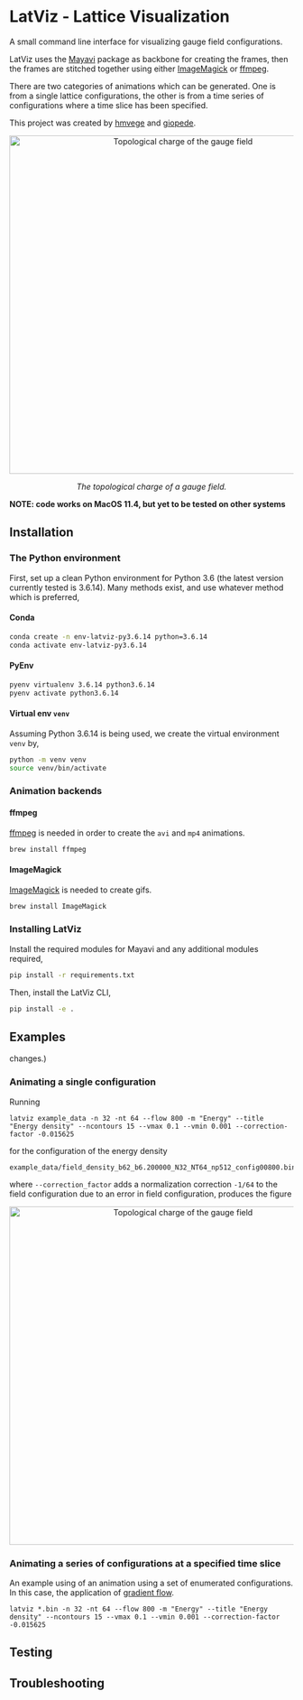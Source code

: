 # LatViz - Lattice Visualization
A small command line interface for visualizing gauge field configurations.

LatViz uses the [Mayavi](http://docs.enthought.com/mayavi/mayavi/) package as backbone for creating the frames, then the frames are stitched together using either [ImageMagick](https://imagemagick.org/index.php) or [ffmpeg](https://ffmpeg.org).

There are two categories of animations which can be generated. One is from a single lattice configurations, the other is from a time series of configurations where a time slice has been specified.

This project was created by [hmvege](http://github.com/hmvege) and [giopede](http://github.com/giopede).

<p align="center">
    <img src="figures/topological_charge_flow_t400.gif" alt="Topological charge of the gauge field" width="600"/>
</p>

<p align="center">
    <i>The topological charge of a gauge field.</i>
</p>

**NOTE: code works on MacOS 11.4, but yet to be tested on other systems**

## Installation

### The Python environment
First, set up a clean Python environment for Python 3.6 (the latest version currently tested is 3.6.14). Many methods exist, and use whatever method which is preferred,

#### Conda
```bash
conda create -n env-latviz-py3.6.14 python=3.6.14
conda activate env-latviz-py3.6.14
```

#### PyEnv
```bash
pyenv virtualenv 3.6.14 python3.6.14
pyenv activate python3.6.14
```

#### Virtual env `venv`
Assuming Python 3.6.14 is being used, we create the virtual environment `venv` by,

```bash
python -m venv venv
source venv/bin/activate
```

### Animation backends
#### ffmpeg
[ffmpeg](https://ffmpeg.org) is needed in order to create the `avi` and `mp4` animations.

```bash
brew install ffmpeg
```

#### ImageMagick
[ImageMagick](https://imagemagick.org/index.php) is needed to create gifs.
```bash
brew install ImageMagick
```


### Installing LatViz
Install the required modules for Mayavi and any additional modules required,
```bash
pip install -r requirements.txt
```

Then, install the LatViz CLI,

```bash
pip install -e .
```

## Examples

changes.)
### Animating a single configuration
Running
```
latviz example_data -n 32 -nt 64 --flow 800 -m "Energy" --title "Energy density" --ncontours 15 --vmax 0.1 --vmin 0.001 --correction-factor -0.015625
```
for the configuration of the energy density
```
example_data/field_density_b62_b6.200000_N32_NT64_np512_config00800.bin
```
where `--correction_factor` adds a normalization correction `-1/64` to the field configuration due to an error in field configuration, produces the figure

<p align="center">
    <img src="figures/energy_flow_t800.gif" alt="Topological charge of the gauge field" width="600"/>
</p>

### Animating a series of configurations at a specified time slice
An example using of an animation using a set of enumerated configurations. In this case, the application of [gradient flow](https://link.springer.com/article/10.1007/JHEP08(2010)071).

```
latviz *.bin -n 32 -nt 64 --flow 800 -m "Energy" --title "Energy density" --ncontours 15 --vmax 0.1 --vmin 0.001 --correction-factor -0.015625
```

## Testing


## Troubleshooting
